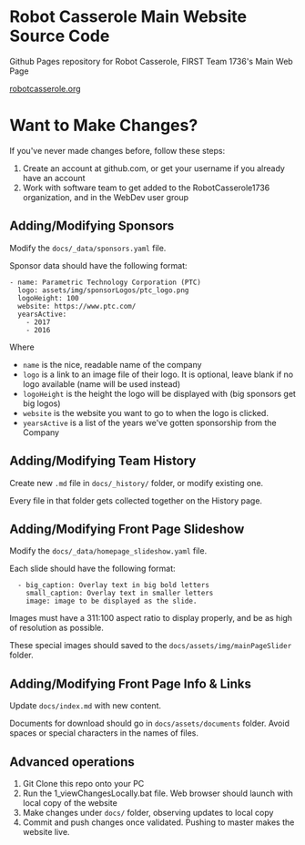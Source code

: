 # Robot Casserole Main Website Source Code
Github Pages repository for Robot Casserole, FIRST Team 1736's Main Web Page

[robotcasserole.org](https://robotcasserole.org)

# Want to Make Changes?

If you've never made changes before, follow these steps:

1) Create an account at github.com, or get your username if you already have an account
2) Work with software team to get added to the RobotCasserole1736 organization, and in the WebDev user group

## Adding/Modifying Sponsors

Modify the `docs/_data/sponsors.yaml` file. 

Sponsor data should have the following format:

```
- name: Parametric Technology Corporation (PTC)
  logo: assets/img/sponsorLogos/ptc_logo.png
  logoHeight: 100
  website: https://www.ptc.com/
  yearsActive: 
    - 2017
    - 2016
```

Where
  * `name` is the nice, readable name of the company
  * `logo` is a link to an image file of their logo. It is optional, leave blank if no logo available (name will be used instead)
  * `logoHeight` is the height the logo will be displayed with (big sponsors get big logos)
  * `website` is the website you want to go to when the logo is clicked.
  * `yearsActive` is a list of the years we've gotten sponsorship from the Company

## Adding/Modifying Team History

Create new `.md` file in `docs/_history/` folder, or modify existing one. 

Every file in that folder gets collected together on the History page.

## Adding/Modifying Front Page Slideshow

Modify the `docs/_data/homepage_slideshow.yaml` file. 

Each slide should have the following format:

```
  - big_caption: Overlay text in big bold letters
    small_caption: Overlay text in smaller letters
    image: image to be displayed as the slide.
```

Images must have a 311:100 aspect ratio to display properly, and be as high of resolution as possible. 

These special images should saved to the `docs/assets/img/mainPageSlider` folder.

## Adding/Modifying Front Page Info & Links

Update `docs/index.md` with new content. 

Documents for download should go in `docs/assets/documents` folder. Avoid spaces or special characters in the names of files.

## Advanced operations

1) Git Clone this repo onto your PC
2) Run the 1_viewChangesLocally.bat file. Web browser should launch with local copy of the website
3) Make changes under `docs/` folder, observing updates to local copy
4) Commit and push changes once validated. Pushing to master makes the website live.

